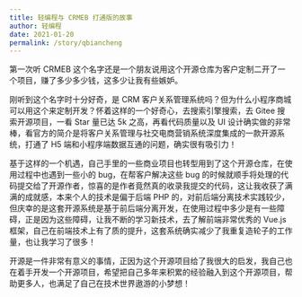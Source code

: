 ```yaml
---
title: 轻编程与 CRMEB 打通版的故事
author: 轻编程
date: 2021-01-20
permalink: /story/qbiancheng
---
```


第一次听 CRMEB 这个名字还是一个朋友说用这个开源仓库为客户定制二开了一个项目，赚了多少多少钱，这多少让我有些嫉妒。

刚听到这个名字时十分好奇，是 CRM 客户关系管理系统吗？但为什么小程序商城可以用这个来定制开发？怀着这样的一个好奇心，去搜索引擎搜索，去 Gitee 搜索开源项目，一看 Star 量已达 5k 之高，再看代码质量以及 UI 设计确实做的非常棒，看官方的简介是将客户关系管理与社交电商营销系统深度集成的一款开源系统，打通了 H5 端和小程序端数据互通的问题，确实很有吸引力！

基于这样的一个机遇，自己手里的一些商业项目也转型用到了这个开源仓库，在使用过程中也遇到一些小的 bug，在帮客户解决这些 bug 的时候就顺手将处理的代码提交给了开源作者，惊喜的是作者竟然真的收录我提交的代码，这让我收获了满满的成就感，本来个人的技术是偏于后端 PHP 的，对前后端分离技术实践较少，但庆幸的是这套开源系统是基于前后端分离开发，在使用过程中多少是有一些障碍，正是因为这些障碍，让我不断的学习新技术，去了解前端非常优秀的 Vue.js 框架，自己在前端技术上有了质的提升，这套系统确实减少了我重复造轮子的工作量，也让我学习了很多！

开源是一件非常有意义的事情，正因为这个开源项目给了我很大的启发，我自己也在着手开发一个开源项目，希望把自己多年来积累的经验融入到这个开源项目，帮助更多人，也满足了自己在技术世界遨游的小梦想！

